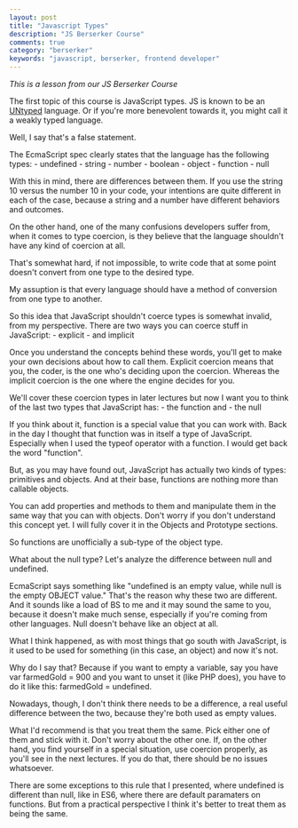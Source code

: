 ```yaml
---
layout: post
title: "Javascript Types"
description: "JS Berserker Course"
comments: true
category: "berserker"
keywords: "javascript, berserker, frontend developer"
---
```


<em>This is a lesson from our <a>JS Berserker Course</a></em>

The first topic of this course is JavaScript types. JS is known to be an <u>UNtyped</u> language. Or if you're more benevolent towards it, you might call it a weakly typed language.

Well, I say that's a false statement.

The EcmaScript spec clearly states that the language has the following types:
	- undefined
	- string
	- number
	- boolean
	- object
	- function
	- null

With this in mind, there are differences between them. If you use the string 10 versus the number 10 in your code, your intentions are quite different in each of the case, because a string and a number have different behaviors and outcomes.

On the other hand, one of the many confusions developers suffer from, when it comes to type coercion, is they believe that the language shouldn't have any kind of coercion at all.

That's somewhat hard, if not impossible, to write code that at some point doesn't convert from one type to the desired type.

My assuption is that every language should have a method of conversion from one type to another.

So this idea that JavaScript shouldn't coerce types is somewhat invalid, from my perspective. There are two ways you can coerce stuff in JavaScript:
	- explicit
	- and implicit

Once you understand the concepts behind these words, you'll get to make your own decisions about how to call them. Explicit coercion means that you, the coder, is the one who's deciding upon the coercion. Whereas the implicit coercion is the one where the engine decides for you.

We'll cover these coercion types in later lectures but now I want you to think of the last two types that JavaScript has:
	- the function and
	- the null

If you think about it, function is a special value that you can work with. Back in the day I thought that function was in itself a type of JavaScript. Especially when I used the typeof operator with a function. I would get back the word "function".

But, as you may have found out, JavaScript has actually two kinds of types: primitives and objects. And at their base, functions are nothing more than callable objects.

You can add properties and methods to them and manipulate them in the same way that you can with objects. Don't worry if you don't understand this concept yet. I will fully cover it in the Objects and Prototype sections.

So functions are unofficially a sub-type of the object type.

What about the null type? Let's analyze the difference between null and undefined.

EcmaScript says something like "undefined is an empty value, while null is the empty OBJECT value." That's the reason why these two are different. And it sounds like a load of BS to me and it may sound the same to you, because it doesn't make much sense, especially if you're coming from other languages. Null doesn't behave like an object at all.

What I think happened, as with most things that go south with JavaScript, is it used to be used for something (in this case, an object) and now it's not.

Why do I say that? Because if you want to empty a variable, say you have var farmedGold = 900 and you want to unset it  (like PHP does), you have to do it like this: farmedGold = undefined.

Nowadays, though, I don't think there needs to be a difference, a real useful difference between the two, because they're both used as empty values.

What I'd recommend is that you treat them the same. Pick either one of them and stick with it. Don't worry about the other one. If, on the other hand, you find yourself in a special situation, use coercion properly, as you'll see in the next lectures. If you do that, there should be no issues whatsoever.

There are some exceptions to this rule that I presented, where undefined is different than null, like in ES6, where there are default paramaters on functions. But from a practical perspective I think it's better to treat them as being the same.
